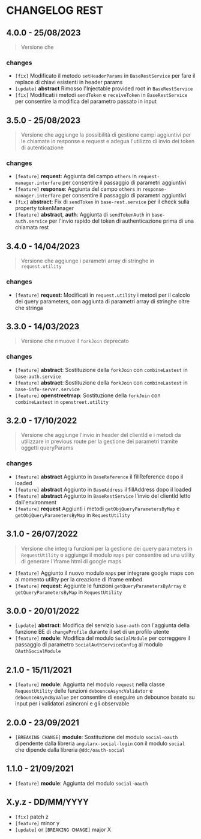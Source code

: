 # CHANGELOG REST

## 4.0.0 - 25/08/2023

> Versione che 

### changes

- `[fix]` Modificato il metodo `setHeaderParams` in `BaseRestService` per fare il replace di chiavi esistenti in header params
- `[update]` **abstract** Rimosso l'Injectable provided root in `BaseRestService`
- `[fix]` Modificati i metodi `sendToken` e `receiveToken` in `BaseRestService` per consentire la modifica del parametro passato in input

## 3.5.0 - 25/08/2023

> Versione che aggiunge la possibilità di gestione campi aggiuntivi per le chiamate in response e request e adegua l'utilizzo di invio dei token di autenticazione

### changes

- `[feature]` **request**: Aggiunta del campo `others` in `request-manager.interfare` per consentire il passaggio di parametri aggiuntivi
- `[feature]` **response**: Aggiunta del campo `others` in `response-manager.interfare` per consentire il passaggio di parametri aggiuntivi
- `[fix]` **abstract**: Fix di `sendToken` in `base-rest.service` per il check sulla property tokenManager
- `[feature]` **abstract**, **auth**: Aggiunta di `sendTokenAuth` in `base-auth.service` per l'invio rapido del token di authenticazione prima di una chiamata rest

## 3.4.0 - 14/04/2023

> Versione che aggiunge i parametri array di stringhe in `request.utility`

### changes

- `[feature]` **request**: Modificati in `request.utility` i metodi per il calcolo dei query parameters, con aggiunta di parametri array di stringhe oltre che stringa

## 3.3.0 - 14/03/2023

> Versione che rimuove il `forkJoin` deprecato

### changes

- `[feature]` **abstract**: Sostituzione della `forkJoin` con `combineLastest` in `base-auth.service`
- `[feature]` **abstract**: Sostituzione della `forkJoin` con `combineLastest` in `base-info-server.service`
- `[feature]` **openstreetmap**: Sostituzione della `forkJoin` con `combineLastest` in `openstreet.utility`

## 3.2.0 - 17/10/2022

> Versione che aggiunge l'invio in header del clientId e i metodi da utilizzare in previous route per la gestione dei parametri tramite oggetti queryParams

### changes

- `[feature]` **abstract** Aggiunto in `BaseReference` il fillReference dopo il loaded
- `[feature]` **abstract** Aggiunto in `BaseAddress` il fillAddress dopo il loaded
- `[feature]` **abstract** Aggiunto in `BaseRestService` l'invio del clientId letto dall'environment
- `[feature]` **request** Aggiunti i metodi `getObjQueryParametersByMap` e `getObjQueryParametersByMap` in `RequestUtility`

## 3.1.0 - 26/07/2022

> Versione che integra funzioni per la gestione dei query parameters in `RequestUtility` e aggiunge il modulo `maps` per consentire ad una utility di generare l'iframe html di google maps

- `[feature]` Aggiunto il nuovo modulo `maps` per integrare google maps con al momento utility per la creazione di iframe embed
- `[feature]` **request**: Aggiunte le funzioni `getQueryParametersByArray` e `getQueryParametersByMap` in `RequestUtility`

## 3.0.0 - 20/01/2022

- `[update]` **abstract**: Modifica del servizio `base-auth` con l'aggiunta della funzione BE di `changeProfile` durante il set di un profilo utente
- `[feature]` **module**: Modifica del modulo `SocialModule` per correggere il passaggio di parametro `SocialAuthServiceConfig` al modulo `OAuthSocialModule`

## 2.1.0 - 15/11/2021

- `[feature]` **module**: Aggiunta nel modulo `request` nella classe `RequestUtility` delle funzioni `debounceAsyncValidator` e `debounceAsyncByValue` per consentire di eseguire un debounce basato su input per i validatori asincroni e gli observable

## 2.0.0 - 23/09/2021

- `[BREAKING CHANGE]` **module**: Sostituzione del modulo `social-oauth` dipendente dalla libreria `angularx-social-login` con il modulo `social` che dipende dalla libreria `@ddc/oauth-social`

## 1.1.0 - 21/09/2021

- `[feature]` **module**: Aggiunta del modulo `social-oauth`

## X.y.z - DD/MM/YYYY

- `[fix]` patch z
- `[feature]` minor y
- `[update]` or `[BREAKING CHANGE]` major X
